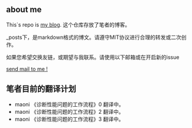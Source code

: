 ## about me

This`s repo is [my blog](https://murph.site/).
这个仓库存放了笔者的博客。

_posts下，是markdown格式的博文。请遵守MIT协议进行合理的转发或二次创作。

如果您希望交换友链，或期望与我联系。请使用以下邮箱或在开启新的issue

[send mail to me !](mailto:lion.zhang@mail.com)

## 笔者目前的翻译计划

* maoni 《诊断性能问题的工作流程》0 翻译中。
* maoni 《诊断性能问题的工作流程》2 翻译中。
* maoni 《诊断性能问题的工作流程》3 翻译中。
